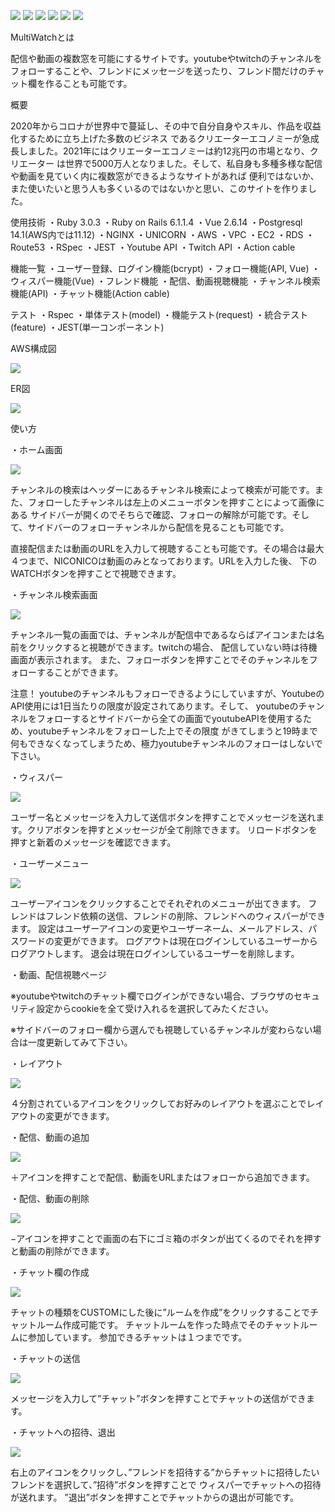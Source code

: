 ![](https://img.shields.io/badge/brew_3.3.15-blue) ![](https://img.shields.io/badge/rails-6.1.4.4-blue) ![](https://img.shields.io/badge/ruby-3.0.3-blue) ![](https://img.shields.io/badge/vue-2.6.14-blue) ![](https://img.shields.io/badge/tests-passing-green) ![](https://img.shields.io/badge/deploy-aws-blue)

MultiWatchとは

配信や動画の複数窓を可能にするサイトです。youtubeやtwitchのチャンネルをフォローすることや、フレンドにメッセージを送ったり、フレンド間だけのチャット欄を作ることも可能です。

概要

2020年からコロナが世界中で蔓延し、その中で自分自身やスキル、作品を収益化するために立ち上げた多数のビジネス
であるクリエーターエコノミーが急成長しました。2021年にはクリエーターエコノミーは約12兆円の市場となり、クリエーター
は世界で5000万人となりました。そして、私自身も多種多様な配信や動画を見ていく内に複数窓ができるようなサイトがあれば
便利ではないか、また使いたいと思う人も多くいるのではないかと思い、このサイトを作りました。

使用技術
  ・Ruby 3.0.3
  ・Ruby on Rails 6.1.1.4
  ・Vue 2.6.14
  ・Postgresql 14.1(AWS内では11.12)
  ・NGINX
  ・UNICORN
  ・AWS
    ・VPC
    ・EC2
    ・RDS
    ・Route53
  ・RSpec
  ・JEST
  ・Youtube API
  ・Twitch API
  ・Action cable

機能一覧
  ・ユーザー登録、ログイン機能(bcrypt)
  ・フォロー機能(API, Vue)
  ・ウィスパー機能(Vue)
  ・フレンド機能
  ・配信、動画視聴機能
  ・チャンネル検索機能(API)
  ・チャット機能(Action cable)

テスト
  ・Rspec
    ・単体テスト(model)
    ・機能テスト(request)
    ・統合テスト(feature)
  ・JEST(単一コンポーネント)

AWS構成図

  ![](/readme_images/multiwatch.drawio.png)

ER図

  ![](/readme_images/erd.png)

使い方

・ホーム画面

  ![](/readme_images/home.png)

チャンネルの検索はヘッダーにあるチャンネル検索によって検索が可能です。また、フォローしたチャンネルは左上のメニューボタンを押すことによって画像にある
サイドバーが開くのでそちらで確認、フォローの解除が可能です。そして、サイドバーのフォローチャンネルから配信を見ることも可能です。

直接配信または動画のURLを入力して視聴することも可能です。その場合は最大４つまで、NICONICOは動画のみとなっております。URLを入力した後、
下のWATCHボタンを押すことで視聴できます。


・チャンネル検索画面

  ![](/readme_images/channels.png)

チャンネル一覧の画面では、チャンネルが配信中であるならばアイコンまたは名前をクリックすると視聴ができます。twitchの場合、
配信していない時は待機画面が表示されます。
また、フォローボタンを押すことでそのチャンネルをフォローすることができます。

注意！ youtubeのチャンネルもフォローできるようにしていますが、YoutubeのAPI使用には1日当たりの限度が設定されてあります。そして、
youtubeのチャンネルをフォローするとサイドバーから全ての画面でyoutubeAPIを使用するため、youtubeチャンネルをフォローした上でその限度
がきてしまうと19時まで何もできなくなってしまうため、極力youtubeチャンネルのフォローはしないで下さい。

・ウィスパー

  ![](/readme_images/whisper.png)

ユーザー名とメッセージを入力して送信ボタンを押すことでメッセージを送れます。クリアボタンを押すとメッセージが全て削除できます。
リロードボタンを押すと新着のメッセージを確認できます。

・ユーザーメニュー

  ![](/readme_images/user_menu.png)

ユーザーアイコンをクリックすることでそれぞれのメニューが出てきます。
フレンドはフレンド依頼の送信、フレンドの削除、フレンドへのウィスパーができます。
設定はユーザーアイコンの変更やユーザーネーム、メールアドレス、パスワードの変更ができます。
ログアウトは現在ログインしているユーザーからログアウトします。
退会は現在ログインしているユーザーを削除します。

・動画、配信視聴ページ

  ※youtubeやtwitchのチャット欄でログインができない場合、ブラウザのセキュリティ設定からcookieを全て受け入れるを選択してみたください。
  
  ※サイドバーのフォロー欄から選んでも視聴しているチャンネルが変わらない場合は一度更新してみて下さい。
  
・レイアウト

  ![](/readme_images/layout.png)

４分割されているアイコンをクリックしてお好みのレイアウトを選ぶことでレイアウトの変更ができます。

・配信、動画の追加

  ![](/readme_images/add_video.png)

＋アイコンを押すことで配信、動画をURLまたはフォローから追加できます。

・配信、動画の削除

  ![](/readme_images/delete_video.png)

−アイコンを押すことで画面の右下にゴミ箱のボタンが出てくるのでそれを押すと動画の削除ができます。

・チャット欄の作成

  ![](/readme_images/create_chat_room.png)

チャットの種類をCUSTOMにした後に”ルームを作成”をクリックすることでチャットルーム作成可能です。
チャットルームを作った時点でそのチャットルームに参加しています。
参加できるチャットは１つまでです。

・チャットの送信

  ![](/readme_images/chat.png)

メッセージを入力して”チャット”ボタンを押すことでチャットの送信ができます。

・チャットへの招待、退出

  ![](/readme_images/edit_chat.png)

右上のアイコンをクリックし、”フレンドを招待する”からチャットに招待したいフレンドを選択して、”招待”ボタンを押すことで
ウィスパーでチャットへの招待が送れます。
”退出”ボタンを押すことでチャットからの退出が可能です。
